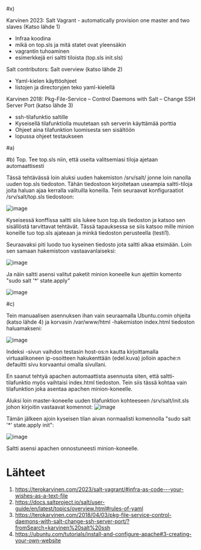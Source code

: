 #x) 

Karvinen 2023: Salt Vagrant - automatically provision one master and two slaves (Katso lähde 1)

- Infraa koodina
- mikä on top.sls ja mitä statet ovat yleensäkin
- vagrantin tuhoaminen
- esimerkkejä eri saltti tiloista (top.sls init.sls)


Salt contributors: Salt overview (katso lähde 2)

- Yaml-kielen käyttöohjeet
- listojen ja directoryjen teko yaml-kielellä


Karvinen 2018: Pkg-File-Service – Control Daemons with Salt – Change SSH Server Port (katso lähde 3)

- ssh-tilafunktio saltille
- Kyseisellä tilafunktiolla muutetaan ssh serverin käyttämää porttia
- Ohjeet aina tilafunktion luomisesta sen sisältöön
- lopussa ohjeet testaukseen








#a) 


#b) Top. Tee top.sls niin, että useita valitsemiasi tiloja ajetaan automaattisesti

Tässä tehtävässä loin aluksi uuden hakemiston /srv/salt/ jonne loin nanolla uuden top.sls tiedoston. Tähän tiedostoon kirjoitetaan useampia saltti-tiloja joita haluan ajaa kerralla valituilla koneilla. Tein seuraavat konfiguraatiot /srv/salt/top.sls tiedostoon:

![image](https://github.com/JereKokko02/Palvelinten-hallinta/assets/165003744/a239f3d0-c427-4d5e-a212-7734df435bba)

Kyseisessä konffissa saltti siis lukee tuon top.sls tiedoston ja katsoo sen sisällöstä tarvittavat tehtävät. Tässä tapauksessa se siis katsoo mille minion koneille tuo top.sls ajateaan ja minkä tiedoston perusteella (testi1).

Seuraavaksi piti luodo tuo kyseinen tiedosto jota saltti alkaa etsimään. Loin sen samaan hakemistoon vastaavanlaiseksi:

![image](https://github.com/JereKokko02/Palvelinten-hallinta/assets/165003744/9acf1f57-e1d6-4c3f-890b-7bcff09c5abd)

Ja näin saltti asensi valitut paketit minion koneelle kun ajettiin komento "sudo salt '*' state.apply"

![image](https://github.com/JereKokko02/Palvelinten-hallinta/assets/165003744/33189bd5-b913-4ad9-bfdf-d303da4b16ab)


#c) 

Tein manuaalisen asennuksen ihan vain seuraamalla Ubuntu.comin ohjeita (katso lähde 4) ja korvasin /var/www/html -hakemiston index.html tiedoston haluamakseni:

![image](https://github.com/JereKokko02/Palvelinten-hallinta/assets/165003744/f9bbf7cd-d0a2-424e-98c2-fe5927e06243)

Indeksi -sivun vaihdon testasin host-os:n kautta kirjoittamalla virtuaalikoneen ip-osoitteen hakukenttään (edel.kuva) jolloin apache:n defaultti sivu korvaantui omalla sivullani.


En saanut tehtyä apachen automaattista asennusta siten, että saltti-tilafunktio myös vaihtaisi index.html tiedoston. Tein siis tässä kohtaa vain tilafunktion joka asentaa apachen minion-koneelle. 

Aluksi loin master-koneelle uuden tilafunktion kohteeseen /srv/salt/init.sls johon kirjoitin vastaavat komennot:
![image](https://github.com/JereKokko02/Palvelinten-hallinta/assets/165003744/27e1e76c-bc91-4364-aca3-088d35e8b2bc)

Tämän jälkeen ajoin kyseisen tilan aivan normaalisti komennolla "sudo salt '*' state.apply init":

![image](https://github.com/JereKokko02/Palvelinten-hallinta/assets/165003744/ede99b3b-99b2-48a4-8bc2-9cb9027f8258)

Saltti asensi apachen onnostuneesti minion-koneelle.











# Lähteet
1. https://terokarvinen.com/2023/salt-vagrant/#infra-as-code---your-wishes-as-a-text-file
2. https://docs.saltproject.io/salt/user-guide/en/latest/topics/overview.html#rules-of-yaml
3. https://terokarvinen.com/2018/04/03/pkg-file-service-control-daemons-with-salt-change-ssh-server-port/?fromSearch=karvinen%20salt%20ssh
4. https://ubuntu.com/tutorials/install-and-configure-apache#3-creating-your-own-website
